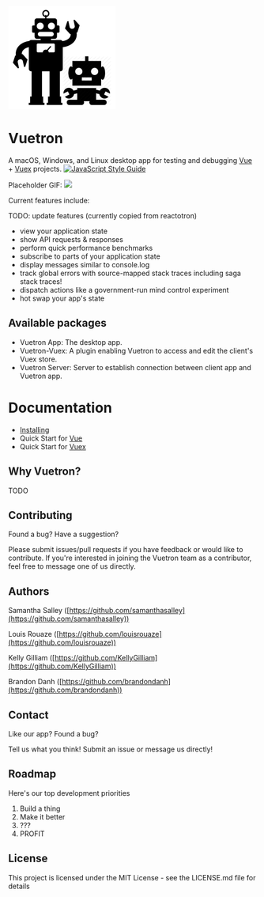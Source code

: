 ![](./docs/images/tands-logo.png)

# Vuetron
A macOS, Windows, and Linux desktop app for testing and debugging [Vue](https://vuejs.org/) + [Vuex](https://vuex.vuejs.org/en/intro.html) projects.
[![JavaScript Style Guide](https://cdn.rawgit.com/standard/standard/master/badge.svg)](https://github.com/standard/standard)

Placeholder GIF:
![](./docs/images/reactotron-demo-app.gif)

Current features include:

TODO: update features (currently copied from reactotron)

* view your application state
* show API requests & responses
* perform quick performance benchmarks
* subscribe to parts of your application state
* display messages similar to console.log
* track global errors with source-mapped stack traces including saga stack traces!
* dispatch actions like a government-run mind control experiment
* hot swap your app's state

## Available packages
- Vuetron App: The desktop app.
- Vuetron-Vuex: A plugin enabling Vuetron to access and edit the client's Vuex store.
- Vuetron Server: Server to establish connection between client app and Vuetron app.

# Documentation

* [Installing]()
* Quick Start for [Vue]()
* Quick Start for [Vuex]()

## Why Vuetron?

TODO

## Contributing

Found a bug? Have a suggestion?

Please submit issues/pull requests if you have feedback or would like to contribute. If you're interested in joining the Vuetron team as a contributor, feel free to message one of us directly.

## Authors

Samantha Salley ([https://github.com/samanthasalley](https://github.com/samanthasalley))

Louis Rouaze ([https://github.com/louisrouaze](https://github.com/louisrouaze))

Kelly Gilliam ([https://github.com/KellyGilliam](https://github.com/KellyGilliam))

Brandon Danh ([https://github.com/brandondanh](https://github.com/brandondanh))

## Contact

Like our app? Found a bug? 

Tell us what you think! Submit an issue or message us directly!

## Roadmap 

Here's our top development priorities

1. Build a thing
2. Make it better
3. ???
4. PROFIT

## License

This project is licensed under the MIT License - see the LICENSE.md file for details
